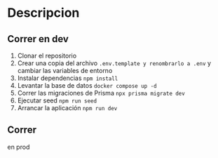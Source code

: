 # Descripcion

## Correr en dev

1. Clonar el repositorio
2. Crear una copia del archivo ```.env.template y renombrarlo a .env``` y cambiar las variables de entorno
3. Instalar dependencias ``` npm install ```
4. Levantar la base de datos ```docker compose up -d```
5. Correr las migraciones de Prisma ```npx prisma migrate dev```
6. Ejecutar seed ```npm run seed```
7. Arrancar la aplicación ``` npm run dev ```


## Correr
 en prod

